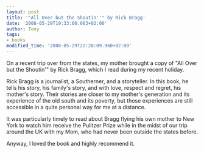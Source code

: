 ```yaml
---
layout: post
title: '"All Over but the Shoutin''" by Rick Bragg'
date: '2008-05-29T19:33:00.003+02:00'
author: Tony
tags:
- books
modified_time: '2008-05-29T22:28:09.960+02:00'
---
```


On a recent trip over from the states, my mother brought a copy of "All Over but
the Shoutin'" by Rick Bragg, which I read during my recent holiday.

Rick Bragg is a journalist, a Southerner, and a storyteller. In this book, he
tells his story, his family's story, and with love, respect and regret, his
mother's story. Their stories are closer to my mother's generation and its
experience of the old south and its poverty, but those experiences are still
accessible in a quite personal way for me at a distance.

It was particularly timely to read about Bragg flying his own mother to New York
to watch him receive the Pulitzer Prize while in the midst of our trip around
the UK with my Mom, who had never been outside the states before.

Anyway, I loved the book and highly recommend it.